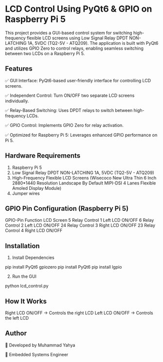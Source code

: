 
# LCD Control Using PyQt6 & GPIO on Raspberry Pi 5

This project provides a GUI-based control system for switching high-frequency flexible LCD screens using Low Signal Relay DPDT NON-LATCHING 1A, 5VDC (TQ2-5V - ATQ209). The application is built with PyQt6 and utilizes GPIO Zero to control relays, enabling seamless switching between two LCDs on a Raspberry Pi 5.


## Features
✅ GUI Interface: PyQt6-based user-friendly interface for controlling LCD screens.

✅ Independent Control: Turn ON/OFF two separate LCD screens individually.

✅ Relay-Based Switching: Uses DPDT relays to switch between high-frequency LCDs.

✅ GPIO Control: Implements GPIO Zero for relay activation.

✅ Optimized for Raspberry Pi 5: Leverages enhanced GPIO performance on Pi 5.


## Hardware Requirements
1. Raspberry Pi 5
2. Low Signal Relay DPDT NON-LATCHING 1A, 5VDC (TQ2-5V - ATQ209)
3. High-Frequency Flexible LCD Screens (Wisecoco New Ultra Thin 6 Inch 2880*1440 Resolution Landscape By Default MIPI-DSI 4 Lanes Flexible Amoled Display Module)
4. Jumper wires 

## GPIO Pin Configuration (Raspberry Pi 5)

GPIO-Pin	      Function	            LCD Screen
5	        Relay Control 1	Left        LCD ON/OFF
6	        Relay Control 2	Left        LCD ON/OFF
24	        Relay Control 3	Right       LCD ON/OFF
23	        Relay Control 4	Right       LCD ON/OFF

## Installation

1. Install Dependencies

pip install PyQt6 gpiozero
pip install PyQt6
pip install lgpio 
 
2. Run the GUI

python lcd_control.py


## How It Works

Right LCD ON/OFF → Controls the right LCD
Left LCD ON/OFF → Controls the left LCD

## Author

🚀 Developed by Muhammad Yahya

🔧 Embedded Systems Engineer
